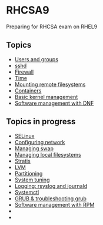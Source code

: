 # RHCSA9
Preparing for RHCSA exam on RHEL9

## Topics 
- [Users and groups](./Topics/users_and_groups.md)
- [sshd](./Topics/sshd.md)
- [Firewall](./Topics/firewall.md)
- [Time](./Topics/time_services.md)
- [Mounting remote filesystems](./Topics/remote_fs.md)
- [Containers](./Topics/containers.md)
- [Basic kernel management](./Topics/basic_kernel_mgmt.md)
- [Software management with DNF](./Topics/dnf.md)

## Topics in progress
- [SELinux](./Topics/selinux.md)
- [Configuring network](./Topics/network_config.md)
- [Managing swap](./Topics/swap.md)
- [Managing local filesystems](./Topics/filesystems.md)
- [Stratis](./Topics/stratis.md)
- [LVM](./Topics/lvm.md)
- [Partitioning](./Topics/partitioning.md)
- [System tuning](./Topics/system_tuning.md)
- [Logging: rsyslog and journald](./Topics/logging.md)
- [Systemctl](./Topics/systemctl.md)
- [GRUB & troubleshooting grub](./Topics/grub.md)
- [Software management with RPM](./Topics/rpm.md)
- [](./Topics/)
- [](./Topics/)
